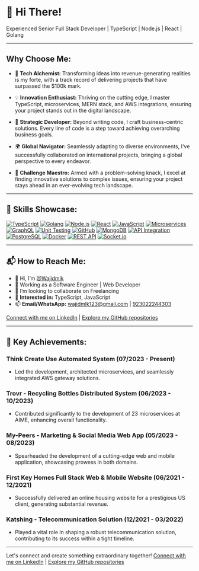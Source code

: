 
# 👋 Hi There!

Experienced Senior Full Stack Developer | TypeScript | Node.js | React | Golang

---

## Why Choose Me:

- 🚀 **Tech Alchemist:** Transforming ideas into revenue-generating realities is my forte, with a track record of delivering projects that have surpassed the $100k mark.

- 💡 **Innovation Enthusiast:** Thriving on the cutting edge, I master TypeScript, microservices, MERN stack, and AWS integrations, ensuring your project stands out in the digital landscape.

- 💼 **Strategic Developer:** Beyond writing code, I craft business-centric solutions. Every line of code is a step toward achieving overarching business goals.

- 🌍 **Global Navigator:** Seamlessly adapting to diverse environments, I've successfully collaborated on international projects, bringing a global perspective to every endeavor.

- 🔧 **Challenge Maestro:** Armed with a problem-solving knack, I excel at finding innovative solutions to complex issues, ensuring your project stays ahead in an ever-evolving tech landscape.

---

## 🚀 Skills Showcase:

[![TypeScript](https://img.shields.io/badge/TypeScript-%231572B6.svg?style=for-the-badge&logo=typescript&logoColor=white)](#)
[![Golang](https://img.shields.io/badge/Go-%2300ADD8.svg?style=for-the-badge&logo=go&logoColor=white)](#)
[![Node.js](https://img.shields.io/badge/Node.js-%23339933.svg?style=for-the-badge&logo=node.js&logoColor=white)](#)
[![React](https://img.shields.io/badge/React-%2361DAFB.svg?style=for-the-badge&logo=react&logoColor=white)](#)
[![JavaScript](https://img.shields.io/badge/JavaScript-%23F7DF1E.svg?style=for-the-badge&logo=javascript&logoColor=black)](#)
[![Microservices](https://img.shields.io/badge/Microservices-%230088CC.svg?style=for-the-badge)](#)
[![GraphQL](https://img.shields.io/badge/GraphQL-%23E10098.svg?style=for-the-badge&logo=graphql&logoColor=white)](#)
[![Unit Testing](https://img.shields.io/badge/Unit%20Testing-%23404D59.svg?style=for-the-badge)](#)
[![GitHub](https://img.shields.io/badge/GitHub-%23181717.svg?style=for-the-badge&logo=github&logoColor=white)](#)
[![MongoDB](https://img.shields.io/badge/MongoDB-%2347A248.svg?style=for-the-badge&logo=mongodb&logoColor=white)](#)
[![API Integration](https://img.shields.io/badge/API%20Integration-%2300C7B7.svg?style=for-the-badge)](#)
[![PostgreSQL](https://img.shields.io/badge/PostgreSQL-%23336791.svg?style=for-the-badge&logo=postgresql&logoColor=white)](#)
[![Docker](https://img.shields.io/badge/Docker-%232496ED.svg?style=for-the-badge&logo=docker&logoColor=white)](#)
[![REST API](https://img.shields.io/badge/REST%20API-%23003D8F.svg?style=for-the-badge)](#)
[![Socket.io](https://img.shields.io/badge/Socket.io-%230B264A.svg?style=for-the-badge&logo=socket.io&logoColor=white)](#)

---

## 📬 How to Reach Me:

- 👋 Hi, I’m [@Wajidmlk](https://github.com/Wajidmlk)
- 🔭 Working as a Software Engineer | Web Developer
- 💞️ I’m looking to collaborate on Freelancing
- 💬 **Interested in:** TypeScript, JavaScript
- 📫 **Email/WhatsApp:** [wajidmlk123@gmail.com](mailto:wajidmlk123@gmail.com) | [923022244303](https://wa.me/923022244303)

[Connect with me on LinkedIn](https://linkedin.com/in/wajidmlk123) | [Explore my GitHub repositories](https://github.com/Wajidmlk)

---

## 🚀 Key Achievements:

### **Think Create Use Automated System (07/2023 - Present)**
- Led the development, architected microservices, and seamlessly integrated AWS gateway solutions.

### **Trovr - Recycling Bottles Distributed System (06/2023 - 10/2023)**
- Contributed significantly to the development of 23 microservices at AIME, enhancing overall functionality.

### **My-Peers - Marketing & Social Media Web App (05/2023 - 08/2023)**
- Spearheaded the development of a cutting-edge web and mobile application, showcasing prowess in both domains.

### **First Key Homes Full Stack Web & Mobile Website (06/2021 - 12/2021)**
- Successfully delivered an online housing website for a prestigious US client, generating substantial revenue.

### **Katshing - Telecommunication Solution (12/2021 - 03/2022)**
- Played a vital role in shaping a robust telecommunication solution, contributing to its success within a tight timeline.

---

Let's connect and create something extraordinary together! [Connect with me on LinkedIn](#) | [Explore my GitHub repositories](#)
